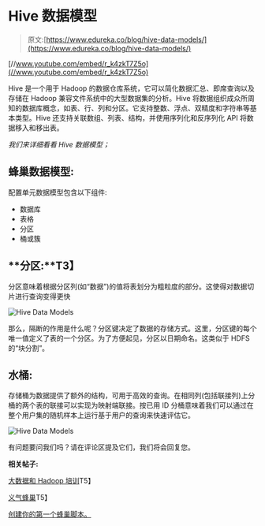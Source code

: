 # Hive 数据模型

> 原文:[https://www.edureka.co/blog/hive-data-models/](https://www.edureka.co/blog/hive-data-models/)

[//www.youtube.com/embed/r_k4zkT7Z5o](//www.youtube.com/embed/r_k4zkT7Z5o)

Hive 是一个用于 Hadoop 的数据仓库系统，它可以简化数据汇总、即席查询以及存储在 Hadoop 兼容文件系统中的大型数据集的分析。Hive 将数据组织成众所周知的数据库概念，如表、行、列和分区。它支持整数、浮点、双精度和字符串等基本类型。Hive 还支持关联数组、列表、结构，并使用序列化和反序列化 API 将数据移入和移出表。

*我们来详细看看 Hive 数据模型；*

## **蜂巢数据模型:**

配置单元数据模型包含以下组件:

*   数据库
*   表格
*   分区
*   桶或簇

## **分区:**T3】

分区意味着根据分区列(如“数据”)的值将表划分为粗粒度的部分。这使得对数据切片进行查询变得更快

![Hive Data Models](../Images/1b5217b96cc45ec8027f90068ec57e5a.png "Hive Data Models")

那么，隔断的作用是什么呢？分区键决定了数据的存储方式。这里，分区键的每个唯一值定义了表的一个分区。为了方便起见，分区以日期命名。这类似于 HDFS 的“块分割”。

## **水桶:**

存储桶为数据提供了额外的结构，可用于高效的查询。在相同列(包括联接列)上分桶的两个表的联接可以实现为映射端联接。按已用 ID 分桶意味着我们可以通过在整个用户集的随机样本上运行基于用户的查询来快速评估它。

![Hive Data Models](../Images/b374e6ca62555de3715b27f6f191e8d2.png "Hive Data Models")

有问题要问我们吗？请在评论区提及它们，我们将会回复您。

**相关帖子:**

[大数据和 Hadoop 培训](https://www.edureka.co/big-data-and-hadoop)T5】

[义气蜂巢](https://www.edureka.co/blog/hive-commands-with-examples "HIVE COMMANDS")T5】

[创建你的第一个蜂巢脚本。](https://www.edureka.co/blog/apache-hadoop-hive-script/ "Apache Hadoop : Create your First HIVE Script")